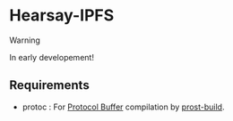 # Hearsay-IPFS

> [!WARNING]
> In early developement!

## Requirements
- protoc : For [Protocol Buffer](https://protobuf.dev/) compilation by [prost-build](https://github.com/tokio-rs/prost).
